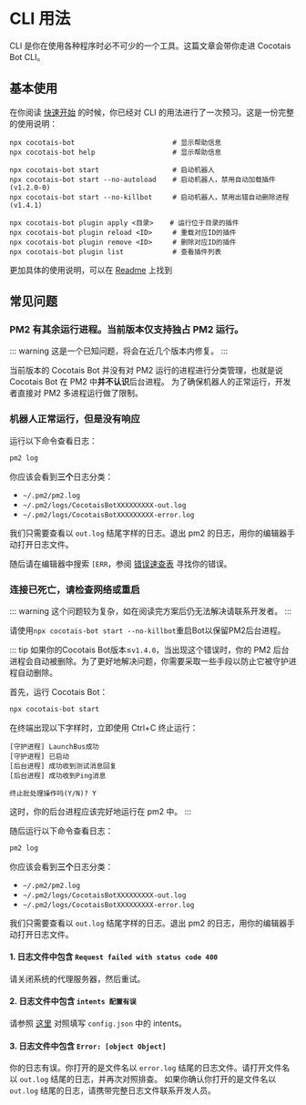 # CLI 用法

CLI 是你在使用各种程序时必不可少的一个工具。这篇文章会带你走进 Cocotais Bot CLI。

## 基本使用

在你阅读 [快速开始](/starter/quickstart) 的时候，你已经对 CLI 的用法进行了一次预习。这是一份完整的使用说明：

```shell
npx cocotais-bot                        # 显示帮助信息
npx cocotais-bot help                   # 显示帮助信息

npx cocotais-bot start                  # 启动机器人
npx cocotais-bot start --no-autoload    # 启动机器人，禁用自动加载插件(v1.2.0-0)
npx cocotais-bot start --no-killbot     # 启动机器人，禁用出错自动删除进程(v1.4.1)

npx cocotais-bot plugin apply <目录>    # 运行位于目录的插件
npx cocotais-bot plugin reload <ID>     # 重载对应ID的插件
npx cocotais-bot plugin remove <ID>     # 删除对应ID的插件
npx cocotais-bot plugin list            # 查看插件列表
```

更加具体的使用说明，可以在 [Readme](https://www.npmjs.com/package/cocotais-bot?activeTab=readme) 上找到

## 常见问题

### PM2 有其余运行进程。当前版本仅支持独占 PM2 运行。

::: warning
这是一个已知问题，将会在近几个版本内修复。
:::

当前版本的 Cocotais Bot 并没有对 PM2 运行的进程进行分类管理，也就是说 Cocotais Bot 在 PM2 中**并不认识**后台进程。
为了确保机器人的正常运行，开发者直接对 PM2 多进程运行做了限制。

### 机器人正常运行，但是没有响应

运行以下命令查看日志：

```bash
pm2 log
```

你应该会看到**三个**日志分类：

- `~/.pm2/pm2.log`
- `~/.pm2/logs/CocotaisBotXXXXXXXXX-out.log`
- `~/.pm2/logs/CocotaisBotXXXXXXXXX-error.log`

我们只需要查看以 `out.log` 结尾字样的日志。退出 pm2 的日志，用你的编辑器手动打开日志文件。

随后请在编辑器中搜索 `[ERR`，参阅 [错误速查表](/reference/errors) 寻找你的错误。

### 连接已死亡，请检查网络或重启

::: warning
这个问题较为复杂，如在阅读完方案后仍无法解决请联系开发者。
:::

请使用`npx cocotais-bot start --no-killbot`重启Bot以保留PM2后台进程。

::: tip
如果你的Cocotais Bot版本≤`v1.4.0`，当出现这个错误时，你的 PM2 后台进程会自动被删除。为了更好地解决问题，你需要采取一些手段以防止它被守护进程自动删除。

首先，运行 Cocotais Bot：

```bash
npx cocotais-bot start
```

在终端出现以下字样时，立即使用 Ctrl+C 终止运行：

```text
[守护进程] LaunchBus成功
[守护进程] 已启动
[后台进程] 成功收到测试消息回复
[后台进程] 成功收到Ping消息
```

```text
终止批处理操作吗(Y/N)? Y
```

这时，你的后台进程应该完好地运行在 pm2 中。
:::

随后运行以下命令查看日志：

```bash
pm2 log
```

你应该会看到**三个**日志分类：

- `~/.pm2/pm2.log`
- `~/.pm2/logs/CocotaisBotXXXXXXXXX-out.log`
- `~/.pm2/logs/CocotaisBotXXXXXXXXX-error.log`

我们只需要查看以 `out.log` 结尾字样的日志。退出 pm2 的日志，用你的编辑器手动打开日志文件。

#### 1. 日志文件中包含 `Request failed with status code 400`

请关闭系统的代理服务器，然后重试。

#### 2. 日志文件中包含 `intents 配置有误`

请参照 [这里](https://bot.q.qq.com/wiki/develop/api-v2/dev-prepare/interface-framework/event-emit.html#%E4%BA%8B%E4%BB%B6%E8%AE%A2%E9%98%85intents) 对照填写 `config.json` 中的 intents。

#### 3. 日志文件中包含 `Error: [object Object]`

你的日志有误。你打开的是文件名以 `error.log` 结尾的日志文件。请打开文件名以 `out.log` 结尾的日志，并再次对照排查。
如果你确认你打开的是文件名以 `out.log` 结尾的日志，请携带完整日志文件联系开发人员。
